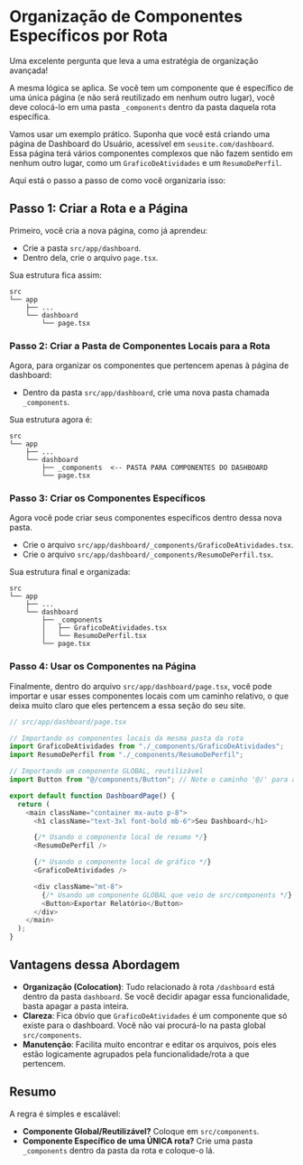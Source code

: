 # Organização de Componentes Específicos por Rota

Uma excelente pergunta que leva a uma estratégia de organização avançada!

A mesma lógica se aplica. Se você tem um componente que é específico de uma única página (e não será reutilizado em nenhum outro lugar), você deve colocá-lo em uma pasta `_components` dentro da pasta daquela rota específica.

Vamos usar um exemplo prático. Suponha que você está criando uma página de Dashboard do Usuário, acessível em `seusite.com/dashboard`. Essa página terá vários componentes complexos que não fazem sentido em nenhum outro lugar, como um `GraficoDeAtividades` e um `ResumoDePerfil`.

Aqui está o passo a passo de como você organizaria isso:

## Passo 1: Criar a Rota e a Página

Primeiro, você cria a nova página, como já aprendeu:

- Crie a pasta `src/app/dashboard`.
- Dentro dela, crie o arquivo `page.tsx`.

Sua estrutura fica assim:

```text
src
└── app
    ├── ...
    └── dashboard
        └── page.tsx
```

### Passo 2: Criar a Pasta de Componentes Locais para a Rota

Agora, para organizar os componentes que pertencem apenas à página de dashboard:

- Dentro da pasta `src/app/dashboard`, crie uma nova pasta chamada `_components`.

Sua estrutura agora é:

```text
src
└── app
    ├── ...
    └── dashboard
        ├── _components  <-- PASTA PARA COMPONENTES DO DASHBOARD
        └── page.tsx
```

### Passo 3: Criar os Componentes Específicos

Agora você pode criar seus componentes específicos dentro dessa nova pasta.

- Crie o arquivo `src/app/dashboard/_components/GraficoDeAtividades.tsx`.
- Crie o arquivo `src/app/dashboard/_components/ResumoDePerfil.tsx`.

Sua estrutura final e organizada:

```text
src
└── app
    ├── ...
    └── dashboard
        ├── _components
        │   ├── GraficoDeAtividades.tsx
        │   └── ResumoDePerfil.tsx
        └── page.tsx
```

### Passo 4: Usar os Componentes na Página

Finalmente, dentro do arquivo `src/app/dashboard/page.tsx`, você pode importar e usar esses componentes locais com um caminho relativo, o que deixa muito claro que eles pertencem a essa seção do seu site.

```typescript
// src/app/dashboard/page.tsx

// Importando os componentes locais da mesma pasta da rota
import GraficoDeAtividades from "./_components/GraficoDeAtividades";
import ResumoDePerfil from "./_components/ResumoDePerfil";

// Importando um componente GLOBAL, reutilizável
import Button from "@/components/Button"; // Note o caminho '@/' para a pasta global

export default function DashboardPage() {
  return (
    <main className="container mx-auto p-8">
      <h1 className="text-3xl font-bold mb-6">Seu Dashboard</h1>

      {/* Usando o componente local de resumo */}
      <ResumoDePerfil />

      {/* Usando o componente local de gráfico */}
      <GraficoDeAtividades />

      <div className="mt-8">
        {/* Usando um componente GLOBAL que veio de src/components */}
        <Button>Exportar Relatório</Button>
      </div>
    </main>
  );
}
```

## Vantagens dessa Abordagem

- **Organização (Colocation)**: Tudo relacionado à rota `/dashboard` está dentro da pasta `dashboard`. Se você decidir apagar essa funcionalidade, basta apagar a pasta inteira.
- **Clareza**: Fica óbvio que `GraficoDeAtividades` é um componente que só existe para o dashboard. Você não vai procurá-lo na pasta global `src/components`.
- **Manutenção**: Facilita muito encontrar e editar os arquivos, pois eles estão logicamente agrupados pela funcionalidade/rota a que pertencem.

## Resumo

A regra é simples e escalável:

- **Componente Global/Reutilizável?** Coloque em `src/components`.
- **Componente Específico de uma ÚNICA rota?** Crie uma pasta `_components` dentro da pasta da rota e coloque-o lá.
